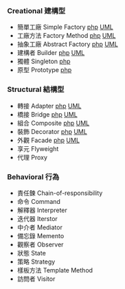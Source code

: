 ### Creational 建構型
 - 簡單工廠 Simple Factory [php](php/simple-factory.php) [UML](simple-factory.png)
 - 工廠方法 Factory Method [php](php/factory-pattern.php) [UML](factory.png)
 - 抽象工廠 Abstract Factory [php](php/abstract-factory.php) [UML](abstract-factory.png)
 - 建構者 Builder [php](php/builder.php) [UML](builder.png)
 - 獨體 Singleton [php](php/singleton.php)
 - 原型 Prototype [php](php/prototype.php)

### Structural 結構型
 - 轉接 Adapter [php](php/adapter.php) [UML](adapter.png)
 - 橋接 Bridge [php](php/bridge.php) [UML](bridge.png)
 - 組合 Composite [php](php/composite.php) [UML](composite.png)
 - 裝飾 Decorator [php](php/decorator.php) [UML](decorator.png)
 - 外觀 Facade [php](php/facade.php) [UML](facade.png)
 - 享元 Flyweight
 - 代理 Proxy

### Behavioral 行為
 - 責任鍊 Chain-of-responsibility
 - 命令 Command
 - 解釋器 Interpreter
 - 迭代器 Iterstor
 - 中介者 Mediator
 - 備忘錄 Memento
 - 觀察者 Observer
 - 狀態 State
 - 策略 Strategy
 - 樣板方法 Template Method
 - 訪問者 Visitor
